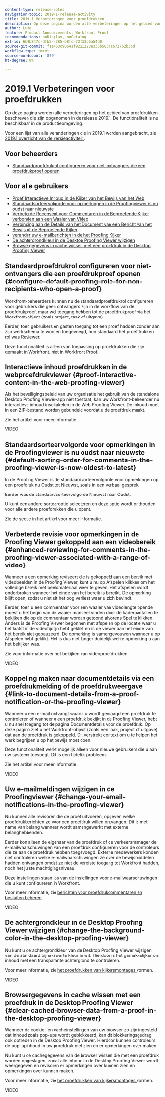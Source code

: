```yaml
---
content-type: release-notes
navigation-topic: 2019-1-release-activity
title: 2019.1 Verbeteringen voor proefdrukken
description: Op deze pagina worden alle verbeteringen op het gebied van proefdrukken beschreven die zijn opgenomen in de release 2019.1. De functionaliteit is nu beschikbaar in de productieomgeving.
author: Luke
feature: Product Announcements, Workfront Proof
recommendations: noDisplay, noCatalog
exl-id: 6b9b847c-dfb5-4285-b8fc-72f33c6a54d0
source-git-commit: f1e463c90641f9221228e335b583cab72762b3bd
workflow-type: tm+mt
source-wordcount: '879'
ht-degree: 0%

---
```


# 2019.1 Verbeteringen voor proefdrukken

Op deze pagina worden alle verbeteringen op het gebied van proefdrukken beschreven die zijn opgenomen in de release 2019.1. De functionaliteit is nu beschikbaar in de productieomgeving.

Voor een lijst van alle veranderingen die in 2019.1 worden aangebracht, zie [ 2019.1 overzicht van de versieactiviteit ](../../../../product-announcements/product-releases/quarterly-release-archive/2019.1-release-activity/2019-1-release-activity-overview.md).

## Voor beheerders

* [Standaardproefdrukrol configureren voor niet-ontvangers die een proefdrukproef openen](#configure-default-proofing-role-for-non-recipients-who-open-a-proof)

## Voor alle gebruikers

* [ Proef Interactieve Inhoud in de Kijker van het Bewijs van het Web ](#proof-interactive-content-in-the-web-proofing-viewer)
* [Standaardsorteervolgorde voor opmerkingen in de Proofingviewer is nu oudst naar nieuwste](#default-sorting-order-for-comments-in-the-proofing-viewer-is-now-oldest-to-latest)
* [ Verbeterde Recensent voor Commentaren in de Beproefende Kijker verbonden aan een Waaier van Video ](#enhanced-reviewing-for-comments-in-the-proofing-viewer-associated-with-a-range-of-video)
* [ Verbinding aan de Details van het Document van een Bericht van het Bewijs of de Beproefende Kijker ](#link-to-document-details-from-a-proof-notification-or-the-proofing-viewer)
* [ verander uw e-mailberichten in de het Proofing Kijker ](#change-your-email-notifications-in-the-proofing-viewer)
* [De achtergrondkleur in de Desktop Proofing Viewer wijzigen](#change-the-background-color-in-the-desktop-proofing-viewer)
* [Browsergegevens in cache wissen met een proefdruk in de Desktop Proofing Viewer](#clear-cached-browser-data-from-a-proof-in-the-desktop-proofing-viewer)

## Standaardproefdrukrol configureren voor niet-ontvangers die een proefdrukproef openen {#configure-default-proofing-role-for-non-recipients-who-open-a-proof}

Workfront-beheerders kunnen nu de standaardproefdrukrol configureren voor gebruikers die geen ontvangers zijn in de workflow van de proefdrukproef, maar wel toegang hebben tot de proefdrukproef via het Workfront-object (zoals project, taak of uitgave).

Eerder, toen gebruikers en gasten toegang tot een proef hadden zonder aan zijn werkschema te worden toegevoegd, hun standaard het proefdrukken rol was Reviewer.

Deze functionaliteit is alleen van toepassing op proefdrukken die zijn gemaakt in Workfront, niet in Workfront Proof.

## Interactieve inhoud proefdrukken in de webproefdrukviewer {#proof-interactive-content-in-the-web-proofing-viewer}

Als het beveiligingsbeleid van uw organisatie het gebruik van de standalone Desktop Proofing Viewer-app niet toestaat, kan uw Workfront-beheerder nu interactieve inhoud inschakelen in de Web Proofing Viewer. De inhoud moet in een ZIP-bestand worden gebundeld voordat u de proefdruk maakt.

Zie het artikel voor meer informatie.

VIDEO

## Standaardsorteervolgorde voor opmerkingen in de Proofingviewer is nu oudst naar nieuwste  {#default-sorting-order-for-comments-in-the-proofing-viewer-is-now-oldest-to-latest}

In de Proofing Viewer is de standaardsorteervolgorde voor opmerkingen op een proefdruk nu Oudst tot Nieuwst, zoals in een verbaal gesprek.

Eerder was de standaardsorteervolgorde Nieuwst naar Oudst.

U kunt een andere sorteeroptie selecteren en deze optie wordt onthouden voor alle andere proefdrukken die u opent.

Zie de sectie in het artikel voor meer informatie.

## Verbeterde revisie voor opmerkingen in de Proofing Viewer gekoppeld aan een videobereik {#enhanced-reviewing-for-comments-in-the-proofing-viewer-associated-with-a-range-of-video}

Wanneer u een opmerking reviseert die is gekoppeld aan een bereik met videobeelden in de Proofing Viewer, kunt u nu op Afspelen klikken om het volledige bereik met beeldmateriaal weer te geven. Het afspelen wordt onderbroken wanneer het einde van het bereik is bereikt. De opmerking blijft open, zodat u niet uit het oog verliest waar u zich bevindt.

Eerder, toen u een commentaar voor een waaier van videolengte opende moest u het begin van de waaier manueel vinden door de kaderaantallen te bekijken die op de commentaar worden getoond alvorens Spel te klikken. Anders is de Proofing Viewer begonnen met afspelen op de locatie waar u het laatst in de videotijdlijn hebt geklikt en is de viewer aan het einde van het bereik niet gepauzeerd. De opmerking is samengevouwen wanneer u op Afspelen hebt geklikt. Het is dus niet langer duidelijk welke opmerking u aan het bekijken was.

Zie voor informatie over het bekijken van videoproefdrukken.

VIDEO

## Koppeling maken naar documentdetails via een proefdrukmelding of de proefdrukweergave {#link-to-document-details-from-a-proof-notification-or-the-proofing-viewer}

Wanneer u een e-mail ontvangt waarin u wordt gevraagd een proefdruk te controleren of wanneer u een proefdruk bekijkt in de Proofing Viewer, hebt u nu snel toegang tot de pagina Documentdetails voor de proefdruk. Op deze pagina ziet u het Workfront-object (zoals een taak, project of uitgave) dat aan de proefdruk is gekoppeld. Dit verstrekt context om u te helpen het werk begrijpen u op het bewijs moet doen.

Deze functionaliteit werkt mogelijk alleen voor nieuwe gebruikers die u aan uw systeem toevoegt. Dit is een tijdelijk probleem.

Zie het artikel voor meer informatie.

VIDEO

## Uw e-mailmeldingen wijzigen in de Proofingviewer {#change-your-email-notifications-in-the-proofing-viewer}

Nu kunnen alle revisoren die de proef uitvoeren, opgeven welke proefdrukberichten ze voor een proefdruk willen ontvangen. Dit is met name van belang wanneer wordt samengewerkt met externe belanghebbenden.

Eerder kon alleen de eigenaar van de proefdruk of de verkeersmanager de e-mailwaarschuwingen van een proefdruk configureren voor de controleurs die ze aan de proefdruk hebben toegevoegd. Externe medewerkers konden niet controleren welke e-mailwaarschuwingen ze over de bewijsmiddelen hadden ontvangen omdat ze niet de vereiste toegang tot Workfront hadden, noch het juiste machtigingsniveau.

Deze instellingen staan los van de instellingen voor e-mailwaarschuwingen die u kunt configureren in Workfront.

Voor meer informatie, zie [ berichten voor proefdrukcommentaren en besluiten beheren ](../../../../review-and-approve-work/proofing/reviewing-proofs-within-workfront/manage-notifications-for-proof-comments.md)

VIDEO

## De achtergrondkleur in de Desktop Proofing Viewer wijzigen {#change-the-background-color-in-the-desktop-proofing-viewer}

Nu kunt u de achtergrondkleur van de Desktop Proofing Viewer wijzigen van de standaard bijna-zwarte kleur in wit. Hierdoor is het gemakkelijker om inhoud met een transparante achtergrond te controleren.

Voor meer informatie, zie [ het proefdrukken van kijkersmontages ](../../../../review-and-approve-work/proofing/reviewing-proofs-within-workfront/configure-proofing-viewer-settings.md) vormen.

VIDEO

## Browsergegevens in cache wissen met een proefdruk in de Desktop Proofing Viewer {#clear-cached-browser-data-from-a-proof-in-the-desktop-proofing-viewer}

Wanneer de cookie- en cacheinstellingen van uw browser zo zijn ingesteld dat inhoud zoals pop-ups wordt geblokkeerd, kan dit blokkeringsgedrag ook optreden in de Desktop Proofing Viewer. Hierdoor kunnen controleurs de pop-upinhoud in uw proefdruk niet zien en er opmerkingen over maken.

Nu kunt u de cachegegevens van de browser wissen die met een proefdruk worden opgeslagen, zodat alle inhoud in de Desktop Proofing Viewer wordt weergegeven en revisoren er opmerkingen over kunnen zien en opmerkingen over kunnen maken.

Voor meer informatie, zie [ het proefdrukken van kijkersmontages ](../../../../review-and-approve-work/proofing/reviewing-proofs-within-workfront/configure-proofing-viewer-settings.md) vormen.

VIDEO
